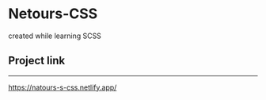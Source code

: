 # Netours-CSS

created while learning SCSS

## Project link

---

https://natours-s-css.netlify.app/
